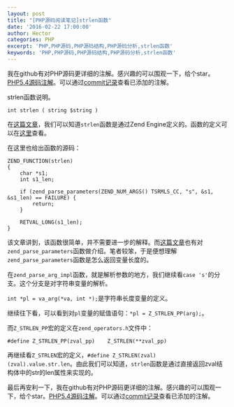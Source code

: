 ```yaml
---
layout: post
title: "[PHP源码阅读笔记]strlen函数"
date: '2016-02-22 17:00:00'
author: Hector
categories: PHP
excerpt: 'PHP,PHP源码,PHP源码结构,PHP源码分析,strlen函数'
keywords: 'PHP,PHP源码,PHP源码结构,PHP源码分析,strlen函数'
---
```


我在github有对PHP源码更详细的注解。感兴趣的可以围观一下，给个star。[PHP5.4源码注解](https://github.com/read-php-src/read-php-src)。可以通过[commit记录](https://github.com/read-php-src/read-php-src/commits/master)查看已添加的注解。

strlen函数说明。

    int strlen ( string $string )

在[这篇文章](http://www.hoohack.me/2016/02/10/understanding-phps-internal-function-definitions-ch)，我们可以知道`strlen`函数是通过Zend Engine定义的。函数的定义可以在[这里](http://lxr.php.net/xref/PHP_5_4/Zend/zend_builtin_functions.c#478)查看。

在这里也给出函数的源码：

<!--more-->

    ZEND_FUNCTION(strlen)
    {
        char *s1;
        int s1_len;

        if (zend_parse_parameters(ZEND_NUM_ARGS() TSRMLS_CC, "s", &s1, &s1_len) == FAILURE) {
            return;
        }

        RETVAL_LONG(s1_len);
    }

该文章讲到，该函数很简单，并不需要进一步的解释。而[这篇文章](http://www.hoohack.me/2016/02/12/phps-source-code-for-php-developers-part3-variables-ch)也有对`zend_parse_parameters`函数做介绍。笔者较笨，于是便想理解`zend_parse_parameters`函数是怎么返回变量长度的。

在`zend_parse_arg_impl`函数，就是解析参数的地方，我们继续看`case 's'`的分支。这个分支是对字符串变量的解析。

`int *pl = va_arg(*va, int *);`是字符串长度变量的定义。

继续往下看，可以看到对`pl`变量的赋值语句：`*pl = Z_STRLEN_PP(arg);`。

而`Z_STRLEN_PP`宏的定义在`zend_operators.h`文件中：

    #define Z_STRLEN_PP(zval_pp)    Z_STRLEN(**zval_pp)

再继续看`Z_STRLEN`宏的定义，`#define Z_STRLEN(zval)          (zval).value.str.len`。由此我们可以知道，`strlen`函数是通过直接返回zval结构体中的str的len属性来实现的。

最后再安利一下，我在github有对PHP源码更详细的注解。感兴趣的可以围观一下，给个star。[PHP5.4源码注解](https://github.com/read-php-src/read-php-src)。可以通过[commit记录](https://github.com/read-php-src/read-php-src/commits/master)查看已添加的注解。